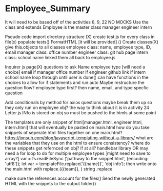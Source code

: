# Employee_Summary
It will need to be based off of the activities 8, 9, 22
NO MOCKS
Use the class and extends 
Employee is the master class
    manager
    engineer
    intern

Pseudo code
import directory structure (X)
create test.js for every class in file(x)
    populate tests()
FormatHTML [it will be provided] ()
Create classes(X)
    give this.objects to all classes
        employee class: name, employee type, ID, email
        manager class: office number
        engineer class: git hub page
        intern class: school name
    linked them all back to employee.js

Inquirer js page(X)
    questions to ask
        Name
        employee type [will need a choice]
        email
    if manager
        office number
    if engineer
        github link
    if intern 
        school name
    loop through until user is done()
    can have functions in the choices to allow for if statements and run auto
Maybe restructure the question flow?
    employee type first?
        then name, email, and type specfic question

Add conditionals by method for axios questions
    maybe break them up so they only run on employee obj?
    the way to think about it is in activity 24 Letter.js
INfo is stored on obj so must be pushed to the htmls at some point

The templates are only snippet of html[manager.html, engineer.html, intern.html] that will eventually be pasted on main.html
    how do you take snippets of seperate html files together on one main.html?
        https://jonsuh.com/blog/javascript-templating-without-a-library/
    what are the variables that they use on the html to ensure consistency?
    where do these snippets get refernced on obj? If at all?
    handlebar library
OR
    may need a for loop to do for multiple employee types [might need to save to array?]
   var = fs.readFileSync ('pathway to the snippet html', {encoding: 'utf8'});
    let var = templateFile.replace('{{name}}', 'obj info');
    then write onto the main.html with replace.({{team}}, )
    string .replace

make sure the references account for the files()
Send the newly generated HTML with the snippets to the output folder()

    
